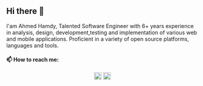 ## Hi there 👋

I'am Ahmed Hamdy, Talented Software Engineer with 6+ years experience in analysis, design, development,testing and implementation of various web and mobile applications. Proficient in a variety of open source platforms, languages and tools.

#### 📫 How to reach me:
<p align="center">
<a href="http://www.linkedin.com/in/ahmedhamdy90" target="blank"><img align="center" src="https://cdn.jsdelivr.net/npm/simple-icons@3.0.1/icons/linkedin.svg" alt="ahmedhamdy90" height="20" width="20" /></a>
<a href="https://stackoverflow.com/users/1908296/ahmed-hamdy" target="blank"><img align="center" src="https://cdn.jsdelivr.net/npm/simple-icons@3.0.1/icons/stackoverflow.svg" alt="ahmedhamdy90" height="20" width="20" /></a>
</p>
